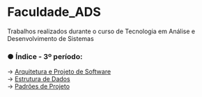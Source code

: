 # Faculdade_ADS
Trabalhos realizados durante o curso de Tecnologia em Análise e Desenvolvimento de Sistemas

### ● Índice - 3º período:<br>
→ [Arquitetura e Projeto de Software](https://github.com/AnaPriscilla/Faculdade_ADS/tree/main/3-o-periodo/A.P.S-Arquitetura-e-Projeto-de-Software)<br>
→ [Estrutura de Dados](https://github.com/AnaPriscilla/Faculdade_ADS/tree/main/3-o-periodo/E.D-Estrutura-de-Dados)<br>
→ [Padrões de Projeto](https://github.com/AnaPriscilla/Faculdade_ADS/tree/main/3-o-periodo/P.P-Padr%C3%B5es-de-Projeto)
